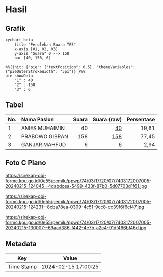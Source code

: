 # Hasil

## Grafik

```mermaid
xychart-beta
    title "Perolehan Suara TPS"
    x-axis [01, 02, 03]
    y-axis "Suara" 0 --> 158
    bar [40, 158, 6]
```

```mermaid
%%{init: {"pie": {"textPosition": 0.5}, "themeVariables": {"pieOuterStrokeWidth": "5px"}} }%%
pie showData
    "1" : 40
    "2" : 158
    "3" : 6
```

## Tabel

| No. | Nama Paslon    | Suara | Suara (raw) | Persentase |
|:--- |:-------------- | -----:| -----------:| ----------:|
| 1   | ANIES MUHAIMIN | 40    | [40][p-1]   | 19,61      |
| 2   | PRABOWO GIBRAN | 158   | [158][p-2]  | 77,45      |
| 3   | GANJAR MAHFUD  | 6     | [6][p-3]    | 2,94       |


[p-1]: https://github.com/gigit-pemilu/pemilu-2024-74-sulawesi-tenggara/blob/main/pilpres/hitung-suara/sub/74-sulawesi-tenggara/sub/03-muna/sub/17-duruka/sub/2007-banggai/sub/005-tps/sub/paslon-1.txt
[p-2]: https://github.com/gigit-pemilu/pemilu-2024-74-sulawesi-tenggara/blob/main/pilpres/hitung-suara/sub/74-sulawesi-tenggara/sub/03-muna/sub/17-duruka/sub/2007-banggai/sub/005-tps/sub/paslon-2.txt
[p-3]: https://github.com/gigit-pemilu/pemilu-2024-74-sulawesi-tenggara/blob/main/pilpres/hitung-suara/sub/74-sulawesi-tenggara/sub/03-muna/sub/17-duruka/sub/2007-banggai/sub/005-tps/sub/paslon-3.txt

## Foto C Plano

https://sirekap-obj-formc.kpu.go.id/0e55/pemilu/ppwp/74/03/17/20/07/7403172007005-20240215-124045--4dabdcea-5499-433f-87b0-5d07703d1f61.jpg

https://sirekap-obj-formc.kpu.go.id/0e55/pemilu/ppwp/74/03/17/20/07/7403172007005-20240215-124231--8cba78ea-0309-4c51-9cc8-cc39f6f6cf47.jpg

https://sirekap-obj-formc.kpu.go.id/0e55/pemilu/ppwp/74/03/17/20/07/7403172007005-20240215-130007--69aad386-f442-4e7b-a2c4-91df466bf46d.jpg


## Metadata

| Key        | Value               |
| ---------- | ------------------- |
| Time Stamp | 2024-02-15 17:00:25 |



